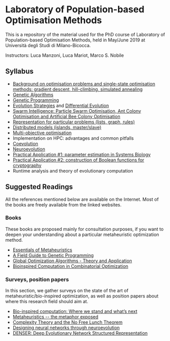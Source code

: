 # Laboratory of Population-based Optimisation Methods

This is a repository of the material used for the PhD course of Laboratory of Population-based Optimisation Methods, held in May/June 2019 at Università degli Studi di Milano-Bicocca.

Instructors: Luca Manzoni, Luca Mariot, Marco S. Nobile

## Syllabus

- [Background on optimisation problems and single-state optimisation methods: gradient descent, hill-climbing, simulated annealing](https://github.com/rymoah/population-based-opt/tree/master/lecture_1_intro)
- [Genetic Algorithms](https://github.com/rymoah/population-based-opt/tree/master/lecture_2_ga)
- [Genetic Programming](https://github.com/rymoah/population-based-opt/tree/master/lecture_3_gp)
- [Evolution Strategies](https://github.com/rymoah/population-based-opt/tree/master/lecture_5_distributed) and [Differential Evolution](https://github.com/rymoah/population-based-opt/tree/master/lecture_4_de_and_swarm)
- [Swarm Intelligence: Particle Swarm Optimisation, Ant Colony Optimisation and Artificial Bee Colony Optimisation](https://github.com/rymoah/population-based-opt/tree/master/lecture_4_de_and_swarm)
- [Representation for particular problems (lists, graph, rules)](https://github.com/rymoah/population-based-opt/tree/master/lecture_5_distributed)
- [Distributed models (islands, master/slave)](https://github.com/rymoah/population-based-opt/tree/master/lecture_5_distributed)
- [Multi-objective optimisation](https://github.com/rymoah/population-based-opt/tree/master/lecture_6_multiobjective)
- Implementation on HPC: advantages and common pitfalls
- [Coevolution](https://github.com/rymoah/population-based-opt/tree/master/lecture_8_coevo_neuroevo)
- [Neuroevolution](https://github.com/rymoah/population-based-opt/tree/master/lecture_8_coevo_neuroevo)
- [Practical Application #1: parameter estimation in Systems Biology](https://github.com/rymoah/population-based-opt/tree/master/lecture_7_sysbio)
- [Practical Application #2: construction of Boolean functions for cryptography](https://github.com/rymoah/population-based-opt/tree/master/lecture_9_crypto)
- Runtime analysis and theory of evolutionary computation

## Suggested Readings

All the references mentioned below are available on the Internet. Most of the books are freely available from the linked websites.

### Books

These books are proposed mainly for consultation purposes, if you want to deepen your understanding about a particular metaheuristic optimization method.

- [Essentials of Metaheuristics](https://cs.gmu.edu/~sean/book/metaheuristics/)
- [A Field Guide to Genetic Programming](http://www.gp-field-guide.org.uk)
- [Global Optimization Algorithms - Theory and Application](http://www.it-weise.de/projects/bookNew.pdf)
- [Bioinspired Computation in Combinatorial Optimization](http://www.bioinspiredcomputation.com/self-archived-bookNeumannWitt.pdf)

### Surveys, position papers

In this section, we gather surveys on the state of the art of metaheuristic/bio-inspired optimization, as well as position papers about where this research field should aim at.

- [Bio-inspired computation: Where we stand and what’s next](https://www.sciencedirect.com/science/article/pii/S2210650218310277)
- [Metaheuristics -- the metaphor exposed](https://www.cs.ubc.ca/~hutter/EARG.shtml/stack/2013_Sorensen_MetaheuristicsTheMetaphorExposed.pdf)
- [Complexity Theory and the No Free Lunch Theorem](http://www.cs.colostate.edu/~genitor/2005/WhitleyCh10.pdf)
- [Designing neural networks through neuroevolution](https://www.nature.com/articles/s42256-018-0006-z)
- [DENSER: Deep Evolutionary Network Structured Representation](https://arxiv.org/abs/1801.01563)
